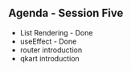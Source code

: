 ## Agenda - Session Five

- List Rendering - Done
- useEffect - Done
- router introduction
- qkart introduction
